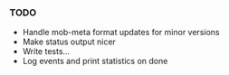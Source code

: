 ### TODO
* Handle mob-meta format updates for minor versions
* Make status output nicer
* Write tests...
* Log events and print statistics on done
